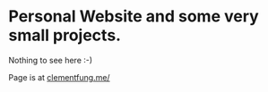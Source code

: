 # Personal Website and some very small projects.

Nothing to see here :-)

Page is at [clementfung.me/](clementfung.me/)
